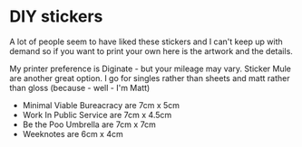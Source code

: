 # DIY stickers

A lot of people seem to have liked these stickers and I can't keep up with demand so if you want to print your own here is the artwork and the details.

My printer preference is Diginate - but your mileage may vary. Sticker Mule are another great option. I go for singles rather than sheets and matt rather than gloss (because - well - I'm Matt)

- Minimal Viable Bureacracy are 7cm x 5cm 
- Work In Public Service are 7cm x 4.5cm
- Be the Poo Umbrella are 7cm x 7cm
- Weeknotes are 6cm x 4cm
